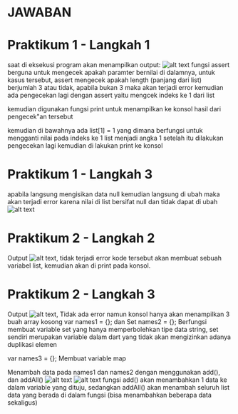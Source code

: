 # JAWABAN

# Praktikum 1 - Langkah 1

saat di eksekusi program akan menampilkan output:
![alt text](/image/image.png)
fungsi assert berguna untuk mengecek apakah paramter bernilai di dalamnya, untuk kasus tersebut, assert mengecek apakah length (panjang dari list) berjumlah 3 atau tidak, apabila bukan 3 maka akan terjadi error
kemudian ada pengecekan lagi dengan assert yaitu mengcek indeks ke 1 dari list

kemudian digunakan fungsi print untuk menampilkan ke konsol hasil dari pengecek"an tersebut

kemudian di bawahnya ada
list[1] = 1
yang dimana berfungsi untuk mengganti nilai pada indeks ke 1 list menjadi angka 1
setelah itu dilakukan pengecekan lagi kemudian di lakukan print ke konsol

# Praktikum 1 - Langkah 3

apabila langsung mengisikan data null kemudian langsung di ubah maka akan terjadi error karena nilai di list bersifat null dan tidak dapat di ubah ![alt text](/images/image1.png)

# Praktikum 2 - Langkah 2

Output ![alt text](/images/image.png), tidak terjadi error
kode tersebut akan membuat sebuah variabel list, kemudian akan di print pada konsol.

# Praktikum 2 - Langkah 3

Output ![alt text](/images/image-1.png), Tidak ada error namun konsol hanya akan menampilkan 3 buah array kosong
var names1 = <String>{}; dan Set<String> names2 = {};
Berfungsi membuat variable set
yang hanya memperbolehkan tipe data string, set sendiri merupakan variable dalam dart yang tidak akan mengizinkan adanya duplikasi elemen

var names3 = {};
Membuat variable map

Menambah data pada names1 dan names2 dengan menggunakan add(), dan addAll()
![alt text](/images/image-2.png)
![alt text](/images/image-3.png)
fungsi add() akan menambahkan 1 data ke dalam variable yang dituju, sedangkan addAll() akan menambah seluruh list data yang berada di dalam fungsi (bisa menambahkan beberapa data sekaligus)
